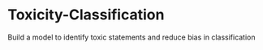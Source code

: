 # Toxicity-Classification
Build a model to identify toxic statements and reduce bias in classification
